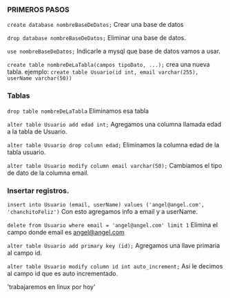 
### PRIMEROS PASOS


`create database nombreBaseDeDatos;`			Crear una base de datos

`drop database nombreBaseDeDatos;`			Eliminar una base de datos.

`use nombreBaseDeDatos;`					Indicarle a mysql que base de datos vamos a usar.


`create table nombreDeLaTabla(campos tipoDato, ...);`	crea una nueva tabla.
ejemplo:
`create table Usuario(id int, email varchar(255), userName varchar(50))`


### Tablas

`drop table nombreDeLaTabla` 				Eliminamos esa tabla

`alter table Usuario add edad int;` Agregamos una columna llamada edad a la tabla de Usuario.

`alter table Usuario drop column edad;` Eliminamos la columna edad de la tabla usuario.

`alter table Usuario modify column email varchar(50);` Cambiamos el tipo de dato de la columna email.

### Insertar registros.

`insert into Usuario (email, userName)
values ('angel@angel.com', 'chanchitoFeliz')` 			Con esto agregamos info a email y a userName.

`delete from Usuario where email = 'angel@angel.com' limit 1` 	Elimina el campo donde email es angel@angel.com

`alter table Usuario add primary key (id);` 					Agregamos una llave primaria al campo id.

`alter table Usuario modify column id int auto_increment;` 		Asi le decimos al campo id que es auto incrementado.


'trabajaremos en linux por hoy'